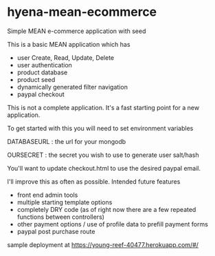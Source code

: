 # hyena-mean-ecommerce
Simple MEAN e-commerce application with seed

This is a basic MEAN application which has

- user Create, Read, Update, Delete
- user authentication
- product database
- product seed
- dynamically generated filter navigation 
- paypal checkout

This is not a complete application. It's a fast starting point for a new application. 

To get started with this you will need to set environment variables 

DATABASEURL : the url for your mongodb

OURSECRET : the secret you wish to use to generate user salt/hash

You'll want to update checkout.html to use the desired paypal email. 

I'll improve this as often as possible. Intended future features 

- front end admin tools
- multiple starting template options
- completely DRY code (as of right now there are a few repeated functions between controllers)
- other payment options / use of profile data to prefill payment forms
- paypal post purchase route

sample deployment at https://young-reef-40477.herokuapp.com/#/
